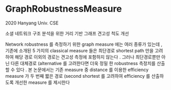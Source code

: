 # GraphRobustnessMeasure
2020 Hanyang Univ. CSE 

소셜 네트워크 구조 분석을 위한 거리 기반 그래프 견고성 척도 개선

  Network robustness 를 측정하기 위한 graph measure 에는 여러 종류가 있는데 , 기존에 소개된
5 가지의 classical measure 들은 최단경로 shortest path 만을 고려하여 해당 경로 이외의 경로는 견고성
측정에 포함하지 않는다 . 그러나 최단경로뿐만 아닌 다른 대체경로 (alternative 를 고려한다면 더욱
정밀 한 robustness 측정치를 산출할 수 있다 . 본 논문에서는 기존 measure 중 distance 를 이용한
efficiency measure 가 두 번째 짧은 경로 (second shortest 를 고려하여 efficiency 를 산출하도록
개선한 measure 를 제시한다
